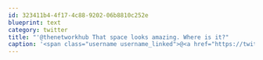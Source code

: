 ```yaml
---
id: 323411b4-4f17-4c88-9202-06b8810c252e
blueprint: text
category: twitter
title: "'@thenetworkhub That space looks amazing. Where is it?"
caption: '<span class="username username_linked">@<a href="https://twitter.com/thenetworkhub" title="The Network Hub">thenetworkhub</a></span> That space looks amazing. Where is it?'
---
```

